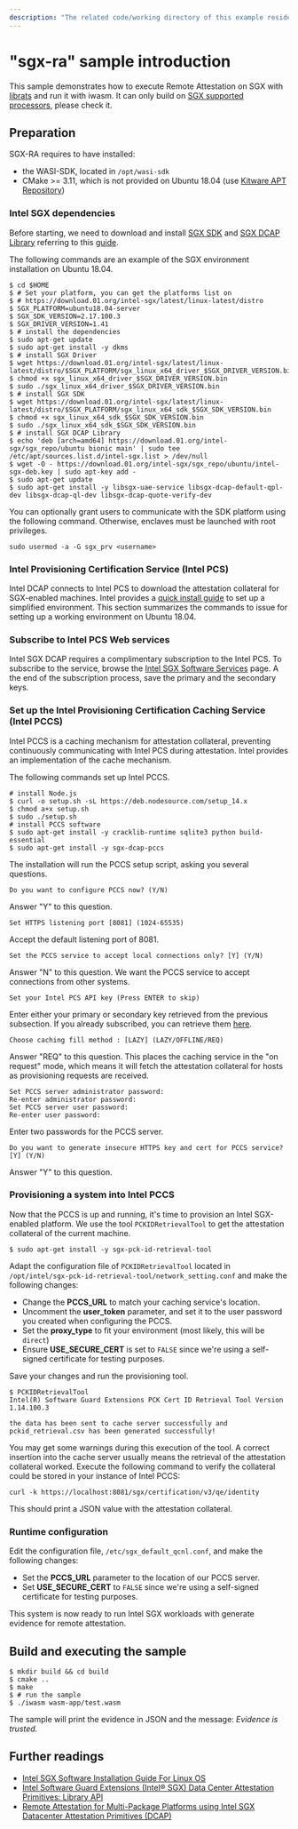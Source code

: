```yaml
---
description: "The related code/working directory of this example resides in directory {WAMR_DIR}/samples/sgx-ra"
---
```

"sgx-ra" sample introduction
==============

This sample demonstrates how to execute Remote Attestation on SGX with [librats](https://github.com/inclavare-containers/librats) and run it with iwasm. It can only build on [SGX supported processors](https://www.intel.com/content/www/us/en/support/articles/000028173/processors.html), please check it.

## Preparation

SGX-RA requires to have installed:
 - the WASI-SDK, located in `/opt/wasi-sdk`
 - CMake >= 3.11, which is not provided on Ubuntu 18.04 (use [Kitware APT Repository](https://apt.kitware.com/))

### Intel SGX dependencies

Before starting, we need to download and install [SGX SDK](https://download.01.org/intel-sgx/latest/linux-latest/distro) and [SGX DCAP Library](https://download.01.org/intel-sgx/latest/dcap-latest) referring to this [guide](https://download.01.org/intel-sgx/sgx-dcap/1.8/linux/docs/Intel_SGX_DCAP_Linux_SW_Installation_Guide.pdf).

The following commands are an example of the SGX environment installation on Ubuntu 18.04.
``` shell
$ cd $HOME
$ # Set your platform, you can get the platforms list on 
$ # https://download.01.org/intel-sgx/latest/linux-latest/distro
$ SGX_PLATFORM=ubuntu18.04-server
$ SGX_SDK_VERSION=2.17.100.3
$ SGX_DRIVER_VERSION=1.41
$ # install the dependencies
$ sudo apt-get update
$ sudo apt-get install -y dkms
$ # install SGX Driver
$ wget https://download.01.org/intel-sgx/latest/linux-latest/distro/$SGX_PLATFORM/sgx_linux_x64_driver_$SGX_DRIVER_VERSION.bin
$ chmod +x sgx_linux_x64_driver_$SGX_DRIVER_VERSION.bin
$ sudo ./sgx_linux_x64_driver_$SGX_DRIVER_VERSION.bin
$ # install SGX SDK
$ wget https://download.01.org/intel-sgx/latest/linux-latest/distro/$SGX_PLATFORM/sgx_linux_x64_sdk_$SGX_SDK_VERSION.bin
$ chmod +x sgx_linux_x64_sdk_$SGX_SDK_VERSION.bin
$ sudo ./sgx_linux_x64_sdk_$SGX_SDK_VERSION.bin
$ # install SGX DCAP Library
$ echo 'deb [arch=amd64] https://download.01.org/intel-sgx/sgx_repo/ubuntu bionic main' | sudo tee /etc/apt/sources.list.d/intel-sgx.list > /dev/null
$ wget -O - https://download.01.org/intel-sgx/sgx_repo/ubuntu/intel-sgx-deb.key | sudo apt-key add -
$ sudo apt-get update
$ sudo apt-get install -y libsgx-uae-service libsgx-dcap-default-qpl-dev libsgx-dcap-ql-dev libsgx-dcap-quote-verify-dev
```

You can optionally grant users to communicate with the SDK platform using the following command.
Otherwise, enclaves must be launched with root privileges.

```shell
sudo usermod -a -G sgx_prv <username>
```

### Intel Provisioning Certification Service (Intel PCS)

Intel DCAP connects to Intel PCS to download the attestation collateral for SGX-enabled machines.
Intel provides a [quick install guide](https://www.intel.com/content/www/us/en/developer/articles/guide/intel-software-guard-extensions-data-center-attestation-primitives-quick-install-guide.html) to set up a simplified environment.
This section summarizes the commands to issue for setting up a working environment on Ubuntu 18.04.

### Subscribe to Intel PCS Web services

Intel SGX DCAP requires a complimentary subscription to the Intel PCS.
To subscribe to the service, browse the [Intel SGX Software Services](https://api.portal.trustedservices.intel.com/) page.
A the end of the subscription process, save the primary and the secondary keys.

### Set up the Intel Provisioning Certification Caching Service (Intel PCCS)

Intel PCCS is a caching mechanism for attestation collateral, preventing continuously communicating with Intel PCS during attestation.
Intel provides an implementation of the cache mechanism.

The following commands set up Intel PCCS.
```shell
# install Node.js
$ curl -o setup.sh -sL https://deb.nodesource.com/setup_14.x
$ chmod a+x setup.sh
$ sudo ./setup.sh
# install PCCS software
$ sudo apt-get install -y cracklib-runtime sqlite3 python build-essential
$ sudo apt-get install -y sgx-dcap-pccs
```

The installation will run the PCCS setup script, asking you several questions.

```
Do you want to configure PCCS now? (Y/N)
```

Answer "Y" to this question.

```
Set HTTPS listening port [8081] (1024-65535)
```

Accept the default listening port of 8081.

```
Set the PCCS service to accept local connections only? [Y] (Y/N)
```

Answer "N" to this question. We want the PCCS service to accept connections from other systems.

```
Set your Intel PCS API key (Press ENTER to skip)
```

Enter either your primary or secondary key retrieved from the previous subsection.
If you already subscribed, you can retrieve them [here](https://api.portal.trustedservices.intel.com/developer).

```
Choose caching fill method : [LAZY] (LAZY/OFFLINE/REQ)
```

Answer "REQ" to this question. This places the caching service in the "on request" mode, which means it will fetch the attestation collateral for hosts as provisioning requests are received.

```
Set PCCS server administrator password:
Re-enter administrator password:
Set PCCS server user password:
Re-enter user password:
```

Enter two passwords for the PCCS server.

```
Do you want to generate insecure HTTPS key and cert for PCCS service? [Y] (Y/N)
```

Answer "Y" to this question.

### Provisioning a system into Intel PCCS

Now that the PCCS is up and running, it's time to provision an Intel SGX-enabled platform.
We use the tool `PCKIDRetrievalTool` to get the attestation collateral of the current machine.

``` shell
$ sudo apt-get install -y sgx-pck-id-retrieval-tool
```

Adapt the configuration file of `PCKIDRetrievalTool` located in `/opt/intel/sgx-pck-id-retrieval-tool/network_setting.conf` and make the following changes:
- Change the **PCCS_URL** to match your caching service's location.
- Uncomment the **user_token** parameter, and set it to the user password you created when configuring the PCCS.
- Set the **proxy_type** to fit your environment (most likely, this will be `direct`)
- Ensure **USE_SECURE_CERT** is set to `FALSE` since we're using a self-signed certificate for testing purposes.

Save your changes and run the provisioning tool.

```shell
$ PCKIDRetrievalTool
Intel(R) Software Guard Extensions PCK Cert ID Retrieval Tool Version 1.14.100.3

the data has been sent to cache server successfully and pckid_retrieval.csv has been generated successfully!
```

You may get some warnings during this execution of the tool.
A correct insertion into the cache server usually means the retrieval of the attestation collateral worked.
Execute the following command to verify the collateral could be stored in your instance of Intel PCCS:

```
curl -k https://localhost:8081/sgx/certification/v3/qe/identity
```

This should print a JSON value with the attestation collateral.

### Runtime configuration

Edit the configuration file, `/etc/sgx_default_qcnl.conf`, and make the following changes:
- Set the **PCCS_URL** parameter to the location of our PCCS server.
- Set **USE_SECURE_CERT** to `FALSE` since we're using a self-signed certificate for testing purposes.

This system is now ready to run Intel SGX workloads with generate evidence for remote attestation.

## Build and executing the sample

``` shell
$ mkdir build && cd build
$ cmake ..
$ make
$ # run the sample
$ ./iwasm wasm-app/test.wasm
```

The sample will print the evidence in JSON and the message: *Evidence is trusted.*

## Further readings

- [Intel SGX Software Installation Guide For Linux OS](https://download.01.org/intel-sgx/latest/dcap-latest/linux/docs/Intel_SGX_SW_Installation_Guide_for_Linux.pdf)
- [Intel Software Guard Extensions (Intel® SGX) Data Center Attestation Primitives: Library API ](https://download.01.org/intel-sgx/latest/dcap-latest/linux/docs/Intel_SGX_ECDSA_QuoteLibReference_DCAP_API.pdf)
- [Remote Attestation for Multi-Package Platforms using Intel SGX Datacenter Attestation Primitives (DCAP)](https://download.01.org/intel-sgx/latest/dcap-latest/linux/docs/Intel_SGX_DCAP_Multipackage_SW.pdf)